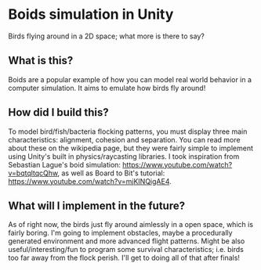 # Boids simulation in Unity 
Birds flying around in a 2D space; what more is there to say? 

## What is this?
Boids are a popular example of how you can model real world behavior in a computer simulation. It aims to emulate how birds fly around!

## How did I build this?
To model bird/fish/bacteria flocking patterns, you must display three main characteristics: alignment, cohesion and separation. You can read more about these on the wikipedia page, but they were fairly simple to implement using Unity's built in physics/raycasting libraries. I took inspiration from Sebastian Lague's boid simulation: https://www.youtube.com/watch?v=bqtqltqcQhw, as well as Board to Bit's tutorial: https://www.youtube.com/watch?v=mjKINQigAE4. 

## What will I implement in the future? 
As of right now, the birds just fly around aimlessly in a open space, which is fairly boring. I'm going to implement obstacles, maybe a procedurally generated environment and more advanced flight patterns. Might be also useful/interesting/fun to program some survival characteristics; i.e. birds too far away from the flock perish. I'll get to doing all of that after finals! 
